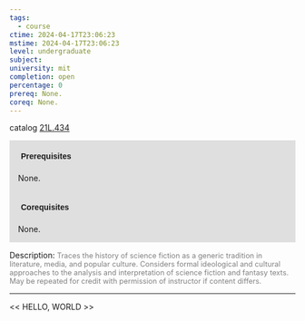 ```yaml
---
tags:
  - course
ctime: 2024-04-17T23:06:23
mstime: 2024-04-17T23:06:23
level: undergraduate
subject: 
university: mit
completion: open
percentage: 0
prereq: None.
coreq: None.
---
```


catalog [21L.434](http://student.mit.edu/catalog/m21La.html#21L.434)

<span style="display: block; padding: 15px; background-color: rgb(100, 100, 100, 0.2);"><font id="m_prereq2434_0" style="display: block; font-family: Arial, sans-serif; font-weight: bold; padding: 5px">Prerequisites</font><br><span id="prereq2434_0">None.</span></span>
<span style="display: block; padding: 15px; background-color: rgb(100, 100, 100, 0.2);"><font id="m_coreq2434_0" style="display: block; font-family: Arial, sans-serif; font-weight: bold; padding: 5px">Corequisites</font><br><span id="coreq2434_0">None.</span></span>

<font style="">Description:</font>
<font style="color: grey; font-size: 0.8rem;">Traces the history of science fiction as a generic tradition in literature, media, and popular culture. Considers formal ideological and cultural approaches to the analysis and interpretation of science fiction and fantasy texts. May be repeated for credit with permission of instructor if content differs.</font>



---

<< HELLO, WORLD >>
